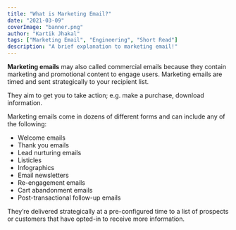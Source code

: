 ```yaml
---
title: "What is Marketing Email?"
date: "2021-03-09"
coverImage: "banner.png"
author: "Kartik Jhakal"
tags: ["Marketing Email", "Engineering", "Short Read"]
description: "A brief explanation to marketing email!"
---
```


**Marketing emails**  may also called commercial emails because they contain marketing and promotional content to engage users. Marketing emails are timed and sent strategically to your recipient list. 

They aim to get you to take action; 
e.g. make a purchase, download information. 

Marketing emails come in dozens of different forms and can include any of the following:

-   Welcome emails
-   Thank you emails
-   Lead nurturing emails
-   Listicles
-   Infographics
-   Email newsletters
-   Re-engagement emails
-   Cart abandonment emails
-   Post-transactional follow-up emails

They’re delivered strategically at a pre-configured time to a list of prospects or customers that have opted-in to receive more information.